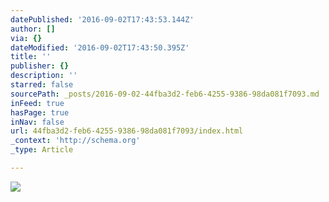 ```yaml
---
datePublished: '2016-09-02T17:43:53.144Z'
author: []
via: {}
dateModified: '2016-09-02T17:43:50.395Z'
title: ''
publisher: {}
description: ''
starred: false
sourcePath: _posts/2016-09-02-44fba3d2-feb6-4255-9386-98da081f7093.md
inFeed: true
hasPage: true
inNav: false
url: 44fba3d2-feb6-4255-9386-98da081f7093/index.html
_context: 'http://schema.org'
_type: Article

---
```

![](https://the-grid-user-content.s3-us-west-2.amazonaws.com/88af7ee0-7f42-4b47-a5bf-f2cfd0914107.jpg)
